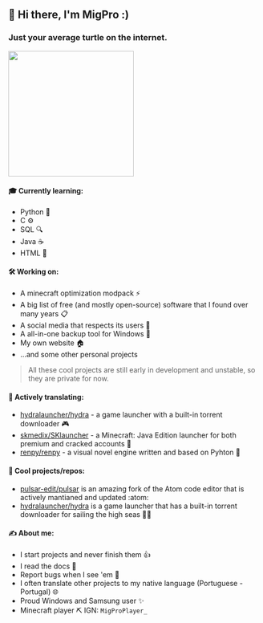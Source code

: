 ## 👋 Hi there, I'm **MigPro** :)
### Just your average turtle on the internet.

<img src="https://www.gstatic.com/android/keyboard/emojikitchen/20201001/u1f60e/u1f60e_u1f422.png" width="250">

#### 🎓 Currently learning:
  - Python 🐍
  - C ⚙️
  - SQL 🔍
  - Java ☕
  - HTML 📝

#### 🛠️ Working on:
  - A minecraft optimization modpack ⚡
  - A big list of free (and mostly open-source) software that I found over many years 📋
  - A social media that respects its users 📱
  - A all-in-one backup tool for Windows 📂
  - My own website 🏠
  - ...and some other personal projects
  > All these cool projects are still early in development and unstable, so they are private for now.

#### 📖 Actively translating:
  - [hydralauncher/hydra](https://github.com/hydralauncher/hydra) - a game launcher with a built-in torrent downloader 🎮
  - [skmedix/SKlauncher](https://github.com/skmedix/SKlauncher) - a Minecraft: Java Edition launcher for both premium and cracked accounts 🚀
  - [renpy/renpy](https://github.com/renpy/renpy) - a visual novel engine written and based on Pyhton 💬
<!-- <img src='https://github.com/user-attachments/assets/ff600029-ab69-4392-8e1e-c672fc5f2e06' width='25'> -->

#### 🚀 Cool projects/repos:
  - [pulsar-edit/pulsar](https://github.com/pulsar-edit/pulsar) is an amazing fork of the Atom code editor that is actively mantianed and updated :atom:
  - [hydralauncher/hydra](https://github.com/hydralauncher/hydra) is a game launcher that has a built-in torrent downloader for sailing the high seas 🏴‍☠️

#### ✍️ About me:
  - I start projects and never finish them 👍
  - I read the docs 💪
  - Report bugs when I see 'em 🐛
  - I often translate other projects to my native language (Portuguese - Portugal) 🌐
  - Proud Windows and Samsung user ✨
  - Minecraft player ⛏️ IGN: `MigProPlayer_`


<!--
**MigProPlayer/MigProPlayer** is a ✨ _special_ ✨ repository because its `README.md` (this file) appears on your GitHub profile.

Here are some ideas to get you started:

- 🔭 I’m currently working on ...
- 🌱 I’m currently learning ...
- 👯 I’m looking to collaborate on ...
- 🤔 I’m looking for help with ...
- 💬 Ask me about ...
- 📫 How to reach me: ...
- 😄 Pronouns: ...
- ⚡ Fun fact: ...
-->
